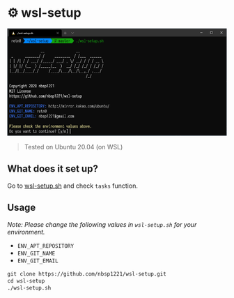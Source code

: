 # ⚙️ wsl-setup

![screenshot](https://raw.githubusercontent.com/nbsp1221/wsl-setup/master/assets/screenshot.png)

> Tested on Ubuntu 20.04 (on WSL)

## What does it set up?

Go to [wsl-setup.sh](https://github.com/nbsp1221/wsl-setup/blob/master/wsl-setup.sh#L23) and check `tasks` function.

## Usage

_Note: Please change the following values in `wsl-setup.sh` for your environment._

* `ENV_APT_REPOSITORY`
* `ENV_GIT_NAME`
* `ENV_GIT_EMAIL`

```shell
git clone https://github.com/nbsp1221/wsl-setup.git
cd wsl-setup
./wsl-setup.sh
```
